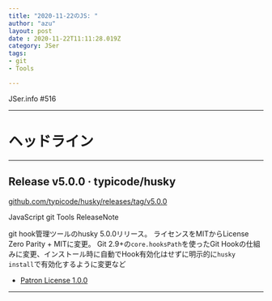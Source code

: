 ```yaml
---
title: "2020-11-22のJS: "
author: "azu"
layout: post
date : 2020-11-22T11:11:28.019Z
category: JSer
tags:
- git 
- Tools

---
```


JSer.info #516

----

<h1 class="site-genre">ヘッドライン</h1>

----

## Release v5.0.0 · typicode/husky
[github.com/typicode/husky/releases/tag/v5.0.0](https://github.com/typicode/husky/releases/tag/v5.0.0 "Release v5.0.0 · typicode/husky")
<p class="jser-tags jser-tag-icon"><span class="jser-tag">JavaScript</span> <span class="jser-tag">git </span> <span class="jser-tag">Tools</span> <span class="jser-tag">ReleaseNote</span></p>

git hook管理ツールのhusky 5.0.0リリース。
ライセンスをMITからLicense Zero Parity + MITに変更。
Git 2.9+の`core.hooksPath`を使ったGit Hookの仕組みに変更、インストール時に自動でHook有効化はせずに明示的に`husky install`で有効化するように変更など

- [Patron License 1.0.0](https://patronlicense.com/versions/1.0.0 "Patron License 1.0.0")

----
